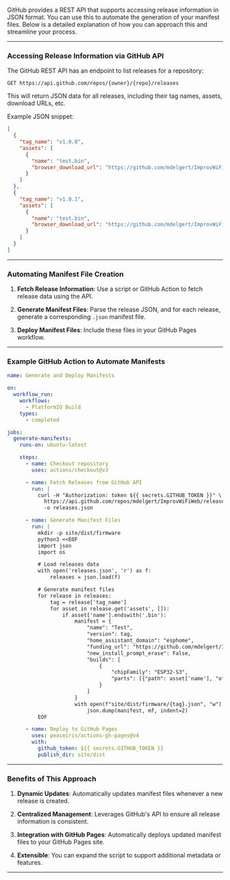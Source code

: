 GitHub provides a REST API that supports accessing release information in JSON format. You can use this to automate the generation of your manifest files. Below is a detailed explanation of how you can approach this and streamline your process.

---

### Accessing Release Information via GitHub API
The GitHub REST API has an endpoint to list releases for a repository:
```
GET https://api.github.com/repos/{owner}/{repo}/releases
```
This will return JSON data for all releases, including their tag names, assets, download URLs, etc.

Example JSON snippet:
```json
[
  {
    "tag_name": "v1.0.0",
    "assets": [
      {
        "name": "test.bin",
        "browser_download_url": "https://github.com/mdelgert/ImprovWiFiWeb/releases/download/v1.0.0/test.bin"
      }
    ]
  },
  {
    "tag_name": "v1.0.1",
    "assets": [
      {
        "name": "test.bin",
        "browser_download_url": "https://github.com/mdelgert/ImprovWiFiWeb/releases/download/v1.0.1/test.bin"
      }
    ]
  }
]
```

---

### Automating Manifest File Creation

1. **Fetch Release Information**:
   Use a script or GitHub Action to fetch release data using the API.

2. **Generate Manifest Files**:
   Parse the release JSON, and for each release, generate a corresponding `.json` manifest file.

3. **Deploy Manifest Files**:
   Include these files in your GitHub Pages workflow.

---

### Example GitHub Action to Automate Manifests

```yaml
name: Generate and Deploy Manifests

on:
  workflow_run:
    workflows:
      - PlatformIO Build
    types:
      - completed

jobs:
  generate-manifests:
    runs-on: ubuntu-latest

    steps:
      - name: Checkout repository
        uses: actions/checkout@v3

      - name: Fetch Releases from GitHub API
        run: |
          curl -H "Authorization: token ${{ secrets.GITHUB_TOKEN }}" \
            https://api.github.com/repos/mdelgert/ImprovWiFiWeb/releases \
            -o releases.json

      - name: Generate Manifest Files
        run: |
          mkdir -p site/dist/firmware
          python3 <<EOF
          import json
          import os

          # Load releases data
          with open('releases.json', 'r') as f:
              releases = json.load(f)

          # Generate manifest files
          for release in releases:
              tag = release['tag_name']
              for asset in release.get('assets', []):
                  if asset['name'].endswith('.bin'):
                      manifest = {
                          "name": "Test",
                          "version": tag,
                          "home_assistant_domain": "esphome",
                          "funding_url": "https://github.com/mdelgert/ImprovWiFiWeb",
                          "new_install_prompt_erase": False,
                          "builds": [
                              {
                                  "chipFamily": "ESP32-S3",
                                  "parts": [{"path": asset['name'], "offset": 0}]
                              }
                          ]
                      }
                      with open(f"site/dist/firmware/{tag}.json", "w") as mf:
                          json.dump(manifest, mf, indent=2)
          EOF

      - name: Deploy to GitHub Pages
        uses: peaceiris/actions-gh-pages@v4
        with:
          github_token: ${{ secrets.GITHUB_TOKEN }}
          publish_dir: site/dist
```

---

### Benefits of This Approach
1. **Dynamic Updates**:
   Automatically updates manifest files whenever a new release is created.

2. **Centralized Management**:
   Leverages GitHub's API to ensure all release information is consistent.

3. **Integration with GitHub Pages**:
   Automatically deploys updated manifest files to your GitHub Pages site.

4. **Extensible**:
   You can expand the script to support additional metadata or features.

---